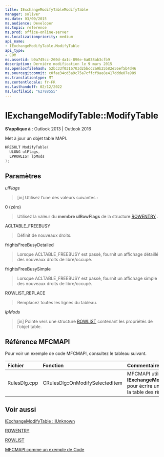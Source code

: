 ```yaml
---
title: IExchangeModifyTableModifyTable
manager: soliver
ms.date: 03/09/2015
ms.audience: Developer
ms.topic: reference
ms.prod: office-online-server
ms.localizationpriority: medium
api_name:
- IExchangeModifyTable.ModifyTable
api_type:
- COM
ms.assetid: b9a745cc-260d-4a1c-896e-6a038ab3cfb9
description: Dernière modification le 9 mars 2015
ms.openlocfilehash: 52bc33f0316703d2bbcc2a9b25b82e56ef5b4d46
ms.sourcegitcommit: c0fae34cd3a9c75a7cffcf9ae8e417ddde07a989
ms.translationtype: MT
ms.contentlocale: fr-FR
ms.lasthandoff: 02/12/2022
ms.locfileid: "62788555"
---
```

# <a name="iexchangemodifytablemodifytable"></a>IExchangeModifyTable::ModifyTable

  
  
**S’applique à** : Outlook 2013 | Outlook 2016 
  
Met à jour un objet table MAPI.
  
```cpp
HRESULT ModifyTable( 
  ULONG ulFlags, 
  LPROWLIST lpMods 
); 

```

## <a name="parameters"></a>Paramètres

 _ulFlags_
  
> [in] Utilisez l’une des valeurs suivantes : 
    
0 (zéro)
  
> Utilisez la valeur du **membre ulRowFlags** de la structure [ROWENTRY](rowentry.md) . 
    
ACLTABLE_FREEBUSY
  
> Définit de nouveaux droits.
    
frightsFreeBusyDetailed
  
> Lorsque ACLTABLE_FREEBUSY est passé, fournit un affichage détaillé des nouveaux droits de libre/occupé.
    
frightsFreeBusySimple
  
> Lorsque ACLTABLE_FREEBUSY est passé, fournit un affichage simple des nouveaux droits de libre/occupé.
    
ROWLIST_REPLACE
  
> Remplacez toutes les lignes du tableau.
    
 _lpMods_
  
> [in] Pointe vers une structure [ROWLIST](rowlist.md) contenant les propriétés de l’objet table. 
    
## <a name="mfcmapi-reference"></a>Référence MFCMAPI

Pour voir un exemple de code MFCMAPI, consultez le tableau suivant.
  
|**Fichier**|**Fonction**|**Commentaire**|
|:-----|:-----|:-----|
|RulesDlg.cpp  <br/> |CRulesDlg::OnModifySelectedItem  <br/> |MFCMAPI utilise la méthode **IExchangeModifyTable::ModifyTable** pour écrire une règle modifiée dans la table des règles. |
   
## <a name="see-also"></a>Voir aussi



[IExchangeModifyTable : IUnknown](iexchangemodifytableiunknown.md)
  
[ROWENTRY](rowentry.md)
  
[ROWLIST](rowlist.md)


[MFCMAPI comme un exemple de Code](mfcmapi-as-a-code-sample.md)

